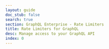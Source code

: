 ```yaml
---
layout: guide
doc_stub: false
search: true
section: GraphQL Enterprise - Rate Limiters
title: Rate Limiters for GraphQL
desc: Manage access to your GraphQL API
index: 0
---
```

